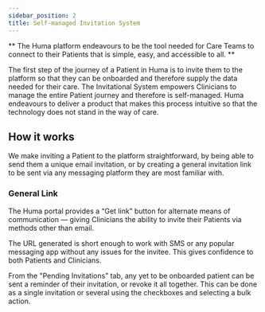 ```yaml
---
sidebar_position: 2
title: Self-managed Invitation System
---
```


** The Huma platform endeavours to be the tool needed for Care Teams to connect to their Patients that is simple, easy, and accessible to all. **

The first step of the journey of a Patient in Huma is to invite them to the platform so that they can be onboarded and therefore supply the data needed for their care. The Invitational System empowers Clinicians to manage the entire Patient journey and therefore is self-managed. Huma endeavours to deliver a product that makes this process intuitive so that the technology does not stand in the way of care.

## How it works

We make inviting a Patient to the platform straightforward, by being able to send them a unique email invitation, or by creating a general invitation link to be sent via any messaging platform they are most familiar with.

### General Link

The Huma portal provides a “Get link” button for alternate means of communication — giving Clinicians the ability to invite their Patients via methods other than email.

The URL generated is short enough to work with SMS or any popular messaging app without any issues for the invitee. This gives confidence to both Patients and Clinicians.

From the "Pending Invitations" tab, any yet to be onboarded patient can be sent a reminder of their invitation, or revoke it all together. This can be done as a single invitation or several using the checkboxes and selecting a bulk action.
